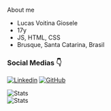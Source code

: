 About me

  - Lucas Voitina Giosele
  - 17y
  - JS, HTML, CSS
  - Brusque, Santa Catarina, Brasil

### Social Medias 👇
[![Linkedin](https://img.shields.io/badge/LinkedIn-0077B5?style=for-the-badge&logo=linkedin&logoColor=white)](https://www.linkedin.com/in/lucas-voitina-giosele-1ab604236/)
[![GitHub](https://img.shields.io/badge/GitHub-100000?style=for-the-badge&logo=github&logoColor=white)](https://github.com/lucasvoitina)

![Stats](https://github-readme-stats.vercel.app/api?username=lucasvoitina&theme=vision-friendly-dark)
<br>
![Stats](https://github-readme-stats.vercel.app/api/top-langs/?username=lucasvoitina&theme=vision-friendly-dark)
<br>
